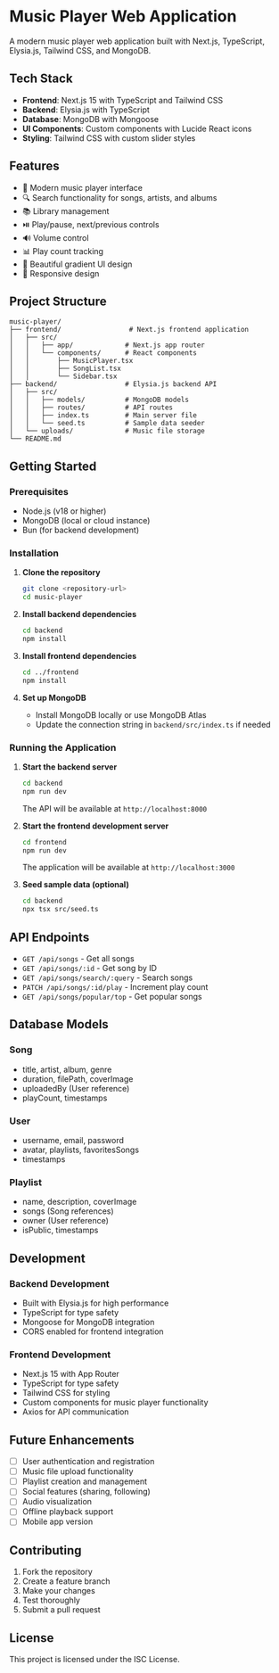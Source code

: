 # Music Player Web Application

A modern music player web application built with Next.js, TypeScript, Elysia.js, Tailwind CSS, and MongoDB.

## Tech Stack

- **Frontend**: Next.js 15 with TypeScript and Tailwind CSS
- **Backend**: Elysia.js with TypeScript
- **Database**: MongoDB with Mongoose
- **UI Components**: Custom components with Lucide React icons
- **Styling**: Tailwind CSS with custom slider styles

## Features

- 🎵 Modern music player interface
- 🔍 Search functionality for songs, artists, and albums
- 📚 Library management
- ⏯️ Play/pause, next/previous controls
- 🔊 Volume control
- 📊 Play count tracking
- 🎨 Beautiful gradient UI design
- 📱 Responsive design

## Project Structure

```
music-player/
├── frontend/                 # Next.js frontend application
│   ├── src/
│   │   ├── app/             # Next.js app router
│   │   └── components/      # React components
│   │       ├── MusicPlayer.tsx
│   │       ├── SongList.tsx
│   │       └── Sidebar.tsx
├── backend/                 # Elysia.js backend API
│   ├── src/
│   │   ├── models/          # MongoDB models
│   │   ├── routes/          # API routes
│   │   ├── index.ts         # Main server file
│   │   └── seed.ts          # Sample data seeder
│   └── uploads/             # Music file storage
└── README.md
```

## Getting Started

### Prerequisites

- Node.js (v18 or higher)
- MongoDB (local or cloud instance)
- Bun (for backend development)

### Installation

1. **Clone the repository**

   ```bash
   git clone <repository-url>
   cd music-player
   ```

2. **Install backend dependencies**

   ```bash
   cd backend
   npm install
   ```

3. **Install frontend dependencies**

   ```bash
   cd ../frontend
   npm install
   ```

4. **Set up MongoDB**
   - Install MongoDB locally or use MongoDB Atlas
   - Update the connection string in `backend/src/index.ts` if needed

### Running the Application

1. **Start the backend server**

   ```bash
   cd backend
   npm run dev
   ```

   The API will be available at `http://localhost:8000`

2. **Start the frontend development server**

   ```bash
   cd frontend
   npm run dev
   ```

   The application will be available at `http://localhost:3000`

3. **Seed sample data (optional)**
   ```bash
   cd backend
   npx tsx src/seed.ts
   ```

## API Endpoints

- `GET /api/songs` - Get all songs
- `GET /api/songs/:id` - Get song by ID
- `GET /api/songs/search/:query` - Search songs
- `PATCH /api/songs/:id/play` - Increment play count
- `GET /api/songs/popular/top` - Get popular songs

## Database Models

### Song

- title, artist, album, genre
- duration, filePath, coverImage
- uploadedBy (User reference)
- playCount, timestamps

### User

- username, email, password
- avatar, playlists, favoritesSongs
- timestamps

### Playlist

- name, description, coverImage
- songs (Song references)
- owner (User reference)
- isPublic, timestamps

## Development

### Backend Development

- Built with Elysia.js for high performance
- TypeScript for type safety
- Mongoose for MongoDB integration
- CORS enabled for frontend integration

### Frontend Development

- Next.js 15 with App Router
- TypeScript for type safety
- Tailwind CSS for styling
- Custom components for music player functionality
- Axios for API communication

## Future Enhancements

- [ ] User authentication and registration
- [ ] Music file upload functionality
- [ ] Playlist creation and management
- [ ] Social features (sharing, following)
- [ ] Audio visualization
- [ ] Offline playback support
- [ ] Mobile app version

## Contributing

1. Fork the repository
2. Create a feature branch
3. Make your changes
4. Test thoroughly
5. Submit a pull request

## License

This project is licensed under the ISC License.
